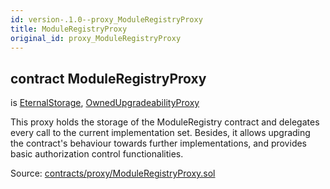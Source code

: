 ```yaml
---
id: version-.1.0--proxy_ModuleRegistryProxy
title: ModuleRegistryProxy
original_id: proxy_ModuleRegistryProxy
---
```


<div class="contract-doc"><div class="contract"><h2 class="contract-header"><span class="contract-kind">contract</span> ModuleRegistryProxy</h2><p class="base-contracts"><span>is</span> <a href="storage_EternalStorage.html">EternalStorage</a><span>, </span><a href="proxy_OwnedUpgradeabilityProxy.html">OwnedUpgradeabilityProxy</a></p><p class="description">This proxy holds the storage of the ModuleRegistry contract and delegates every call to the current implementation set. Besides, it allows upgrading the contract&#x27;s behaviour towards further implementations, and provides basic authorization control functionalities.</p><div class="source">Source: <a href="https://github.com/PolymathNetwork/polymath-core/blob/v2.0.0/contracts/proxy/ModuleRegistryProxy.sol" target="_blank">contracts/proxy/ModuleRegistryProxy.sol</a></div></div></div>
